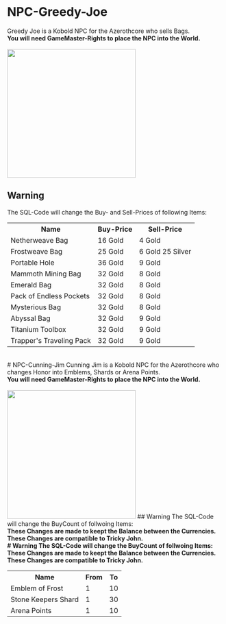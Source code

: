 # NPC-Greedy-Joe
Greedy Joe is a Kobold NPC for the Azerothcore who sells Bags.<br>
<b>You will need GameMaster-Rights to place the NPC into the World.</b><br>
<br>
<img width="300px" src="https://github.com/Macx-Lio/NPC-Greedy-Joe/blob/main/GreedyJoe.png" />
## Warning
The SQL-Code will change the Buy- and Sell-Prices of following Items:<br>
<table>
<tr>
<th>Name</th>
<th>Buy-Price</th>
<th>Sell-Price</th>
</tr>
<tr>
<td>Netherweave Bag</td>
<td>16 Gold</td>
<td>4 Gold</td>
</tr>
<tr>
<td>Frostweave Bag</td>
<td>25 Gold</td>
<td>6 Gold 25 Silver</td>
</tr>
<tr>
<td>Portable Hole</td>
<td>36 Gold</td>
<td>9 Gold</td>
</tr>
<tr>
<td>Mammoth Mining Bag</td>
<td>32 Gold</td>
<td>8 Gold</td>
</tr>
<tr>
<td>Emerald Bag</td>
<td>32 Gold</td>
<td>8 Gold</td>
</tr>
<tr>
<td>Pack of Endless Pockets</td>
<td>32 Gold</td>
<td>8 Gold</td>
</tr>
<tr>
<td>Mysterious Bag</td>
<td>32 Gold</td>
<td>8 Gold</td>
</tr>
<tr>
<td>Abyssal Bag</td>
<td>32 Gold</td>
<td>9 Gold</td>
</tr>
<tr>
<td>Titanium Toolbox</td>
<td>32 Gold</td>
<td>9 Gold</td>
</tr>
<tr>
<td>Trapper's Traveling Pack</td>
<td>32 Gold</td>
<td>9 Gold</td>
</tr>
</table>
<br>
# NPC-Cunning-Jim
Cunning Jim is a Kobold NPC for the Azerothcore who changes Honor into Emblems, Shards or Arena Points.<br>
<b>You will need GameMaster-Rights to place the NPC into the World.</b><br>
<br>
<img width="300px" src="https://github.com/Macx-Lio/NPC-Cunning-Jim/blob/main/CunningJim.png"/>
## Warning
The SQL-Code will change the BuyCount of follwoing Items:<br>
<b>These Changes are made to keept the Balance between the Currencies.<b><br>
<b>These Changes are compatible to Tricky John.</b><br>
# Warning
The SQL-Code will change the BuyCount of follwoing Items:<br>
<b>These Changes are made to keept the Balance between the Currencies.<b><br>
<b>These Changes are compatible to Tricky John.</b><br>
<table>
<tr>
<th>Name</th>
<th>From</th>
<th>To</th>
</tr>
<tr>
<td>Emblem of Frost</td>
<td>1</td>
<td>10</td>
</tr>
<tr>
<td>Stone Keepers Shard</td>
<td>1</td>
<td>30</td>
</tr>
<tr>
<td>Arena Points</td>
<td>1</td>
<td>10</td>
</tr>
</table>

